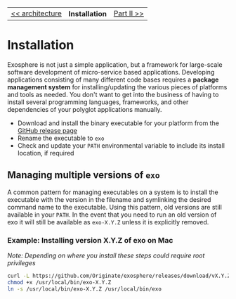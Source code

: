 <table>
  <tr>
    <td><a href="02_architecture.md">&lt;&lt; architecture</a></td>
    <th>Installation</th>
    <td><a href="../part_2/readme.md">Part II &gt;&gt;</a></td>
  </tr>
</table>


# Installation

Exosphere is not just a simple application,
but a framework for large-scale software development of micro-service based applications.
Developing applications consisting of many different code bases requires
a __package management system__ for installing/updating the various pieces of platforms and tools as needed.
  You don't want to get into the business of having to install several programming languages,
  frameworks, and other dependencies of your polyglot applications manually.

* Download and install the binary executable for your platform from the 
[GitHub release page](https://github.com/Originate/exosphere/releases)
* Rename the executable to `exo`
* Check and update your `PATH` environmental variable to include its install location, if required

## Managing multiple versions of `exo`

A common pattern for managing executables on a system is to install the executable with
the version in the filename and symlinking the desired command name to the executable.
Using this pattern, old versions are still available in your `PATH`. In the event that you need
to run an old version of exo it will still be available as `exo-X.Y.Z` unless it is explicitly 
removed.

### Example: Installing version X.Y.Z of exo on Mac
_Note: Depending on where you install these steps could require root privileges_

```bash
curl -L https://github.com/Originate/exosphere/releases/download/vX.Y.Z/exo-darwin-amd64 >/usr/local/bin/exo-X.Y.Z
chmod +x /usr/local/bin/exo-X.Y.Z
ln -s /usr/local/bin/exo-X.Y.Z /usr/local/bin/exo
```
